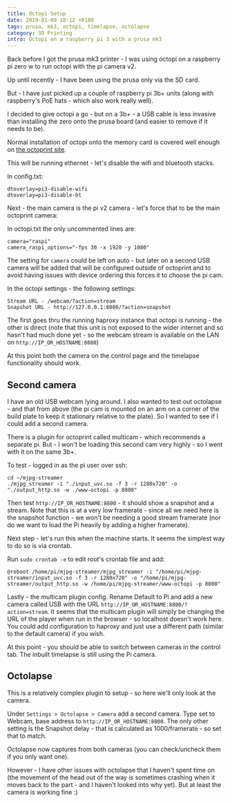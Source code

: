 ```yaml
---
title: Octopi Setup
date: 2019-01-09 10:12 +0100
tags: prusa, mk3, octopi, timelapse, octolapse
category: 3D Printing
intro: Octopi on a raspberry pi 3 with a prusa mk3
---
```


Back before I got the prusa mk3 printer - I was using octopi on a raspberry pi zero w to run octopi with the pi camera v2.

Up until recently - I have been using the prusa only via the SD card.

But - I have just picked up a couple of raspberry pi 3b+ units (along with raspberry's PoE hats - which also work really well).

I decided to give octopi a go - but on a 3b+ - a USB cable is less invasive than installing the zero onto the prusa board (and easier to remove if it needs to be).

Normal installation of octopi onto the memory card is covered well enough on [the octoprint site](https://octoprint.org/download/).

This will be running ethernet - let's disable the wifi and bluetooth stacks.

In config.txt:

    dtoverlay=pi3-disable-wifi
    dtoverlay=pi3-disable-bt

Next - the main camera is the pi v2 camera - let's force that to be the main octoprint camera:

In octopi.txt the only uncommented lines are:

    camera="raspi"
    camera_raspi_options="-fps 30 -x 1920 -y 1080"

The setting for `camera` could be left on auto - but later on a second USB camera will be added that will be configured outside of octoprint and to avoid having issues with device ordering this forces it to choose the pi cam.

In the octopi settings - the following settings:

    Stream URL - /webcam/?action=stream
    Snapshot URL - http://127.0.0.1:8080/?action=snapshot

The first goes thru the running haproxy instance that octopi is running - the other is direct (note that this unit is not exposed to the wider internet and so hasn't had much done yet - so the webcam stream is available on the LAN on `http://IP_OR_HOSTNAME:8080`)

At this point both the camera on the control page and the timelapse functionality should work.

## Second camera

I have an old USB webcam lying around. I also wanted to test out octolapse - and that from above (the pi cam is mounted on an arm on a corner of the build plate to keep it stationary relative to the plate). So I wanted to see if I could add a second camera.

There is a plugin for octoprint called multicam - which recommends a separate pi. But - I won't be loading this second cam very highly - so I went with it on the same 3b+.

To test - logged in as the pi user over ssh:

    cd ~/mjpg-streamer
    ./mjpg_streamer -i "./input_uvc.so -f 3 -r 1280x720" -o "./output_http.so -w ./www-octopi -p 8800"

Then test `http://IP_OR_HOSTNAME:8800` - it should show a snapshot and a stream. Note that this is at a very low framerate - since all we need here is the snapshot function - we won't be needing a good stream framerate (nor do we want to load the Pi heavily by adding a higher framerate).

Next step - let's run this when the machine starts. It seems the simplest way to do so is via crontab.

Run `sudo crontab -e` to edit root's crontab file and add:

    @reboot /home/pi/mjpg-streamer/mjpg_streamer -i "/home/pi/mjpg-streamer/input_uvc.so -f 3 -r 1280x720" -o "/home/pi/mjpg-streamer/output_http.so -w /home/pi/mjpg-streamer/www-octopi -p 8800"

Lastly - the multicam plugin config. Rename Default to Pi and add a new camera called USB with the URL `http://IP_OR_HOSTNAME:8800/?action=stream`. It seems that the multicam plugin will simply be changing the URL of the player when run in the browser - so localhost doesn't work here. You could add configuration to haproxy and just use a different path (similar to the default camera) if you wish.

At this point - you should be able to switch between cameras in the control tab. The inbuilt timelapse is still using the Pi camera.

## Octolapse

This is a relatively complex plugin to setup - so here we'll only look at the camera.

Under `Settings > Octolapse > Camera` add a second camera. Type set to Webcam, base address to `http://IP_OR_HOSTNAME:8800`. The only other setting is the Snapshot delay - that is calculated as 1000/framerate - so set that to match.

Octolapse now captures from both cameras (you can check/uncheck them if you only want one).

However - I have other issues with octolapse that I haven't spent time on (the movement of the head out of the way is sometimes crashing when it moves back to the part - and I haven't looked into why yet). But at least the camera is working fine :)
